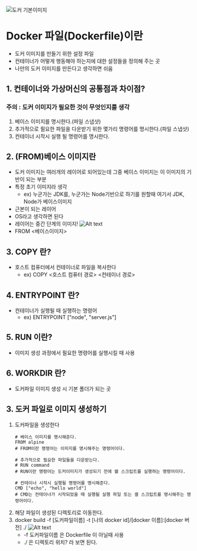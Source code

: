 ![도커 기본이미지](https://github.com/user-attachments/assets/90b27680-a3da-473c-bc18-62e8f993a28f)

# Docker 파일(Dockerfile)이란
- 도커 이미지를 만들기 위한 설정 파일
- 컨테이너가 어떻게 행동해야 하는지에 대한 설정들을 정의해 주는 곳
- 나만의 도커 이미지를 만든다고 생각하면 쉬움

## 1. 컨테이너와 가상머신의 공통점과 차이점?
### 주의 : 도커 이미지가 필요한 것이 무엇인지를 생각
1. 베이스 이미지를 명시한다.(파일 스냅샷)
2. 추가적으로 필요한 파일을 다운받기 위한 몇가리 명령어를 명시한다.(파일 스냅샷)
3. 컨테이너 시작시 실행 될 명령어를 명시한다.

## 2. (FROM)베이스 이미지란
- 도커 이미지는 여러개의 레이어로 되어있는데 그중 베이스 이미지는 이 이미지의 기반이 되는 부분
- 특정 초기 이미지라 생각
    - ex) 누군가는 JDK를, 누군가는 Node기반으로 하기를 원할때 여기서 JDK, Node가 베이스이미지 
- 근본이 되는 레이어
- OS라고 생각하면 된다
- 레이어는 중간 단계의 이미지!
    ![Alt text](<img/도커 베이스 이미지.png>)
- FROM <베이스이미지>

## 3. COPY 란?
- 호스트 컴퓨터에서 컨테이너로 파일을 복사한다
    - ex) COPY <호스트 컴퓨터 경로> <컨테이너 경로>

## 4. ENTRYPOINT 란?
- 컨테이너가 실행될 때  실행하는 명령어
    - ex) ENTRYPOINT ["node", "server.js"]

## 5. RUN 이란?
- 이미지 생성 과정에서 필요한 명령어를 실행시킬 때 사용

## 6. WORKDIR 란?
- 도커파일 이미지 생성 시 기본 폴더가 되는 곳

## 3. 도커 파일로 이미지 생성하기
1. 도커파일을 생성한다
    ```
    # 베이스 이미지를 명시해준다.
    FROM alpine
    # FROM이란 명령어는 이미지를 명시해주는 명령어이다.

    # 추가적으로 필요한 파일들을 다운받는다.
    # RUN command
    # RUN이란 명령어는 도커이미지가 생성되기 전에 쉘 스크립트를 실행하는 명령어이다.

    # 컨테이너 시작시 실행될 명령어를 명시해준다.
    CMD ["echo", "hello world"]
    # CMD는 컨테이너가 시작되었을 때 실행될 실행 파일 또는 셸 스크립트를 명시해주는 명령어이다.
    ```
2. 해당 파일이 생성된 디렉토리로 이동한다.
3. docker build -f [도커파일이름] -t [나의 docker id]/[docker 이름]:[docker 버전] ./
    ![Alt text](<img/도커 이미지 생성 예시.png>)
    - -f 도커파일이름 은 Dockerfile 이 아닐때 사용
    - ./ 은 디렉토리 위치? 라 보면 된다.
